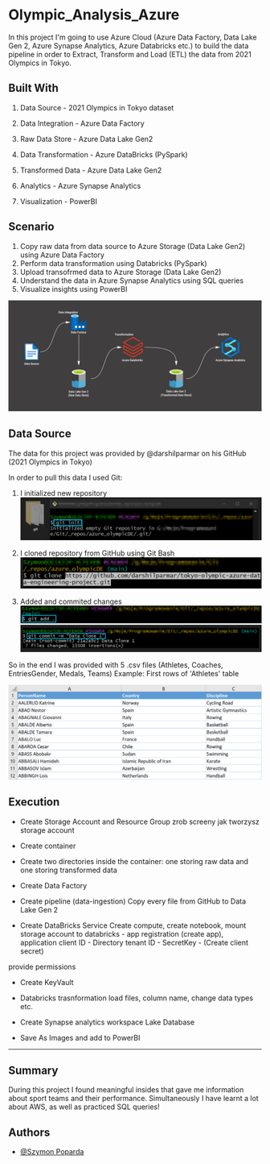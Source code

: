 # Olympic_Analysis_Azure

In this project I'm going to use Azure Cloud (Azure Data Factory, Data Lake Gen 2, Azure Synapse Analytics, Azure Databricks etc.) to build the data pipeline in order to Extract, Transform and Load (ETL) the data from 2021 Olympics in Tokyo.

## Built With
1. Data Source - 2021 Olympics in Tokyo dataset

2. Data Integration - Azure Data Factory

3. Raw Data Store - Azure Data Lake Gen2

4. Data Transformation - Azure DataBricks (PySpark)

5. Transformed Data - Azure Data Lake Gen2

6. Analytics - Azure Synapse Analytics

7. Visualization - PowerBI

## Scenario
1. Copy raw data from data source to Azure Storage (Data Lake Gen2) using Azure Data Factory
2. Perform data transformation using Databricks (PySpark)
3. Upload transofrmed data to Azure Storage (Data Lake Gen2)
4. Understand the data in Azure Synapse Analytics using SQL queries
5. Visualize insights using PowerBI

![](images/dashboard1_nopowerBI.png)

## Data Source
The data for this project was provided by @darshilparmar on his GitHub (2021 Olympics in Tokyo)

In order to pull this data I used Git:
1. I initialized new repository
![](images/finalgit1.png)

2. I cloned repository from GitHub using Git Bash
![](images/finalgit2.png)

3. Added and commited changes
![](images/finalgit3.png)
![](images/finalgit4.png)

So in the end I was provided with 5 .csv files (Athletes, Coaches, EntriesGender, Medals, Teams)
Example: First rows of 'Athletes' table

![](images/athletes_table.png)

## Execution
- Create Storage Account and Resource Group
zrob screeny jak tworzysz storage account

- Create container

- Create two directories inside the container: one storing raw data and one storing transformed data

- Create Data Factory

- Create pipeline (data-ingestion)
Copy every file from GitHub to Data Lake Gen 2 

- Create DataBricks Service
Create compute, create notebook,
mount storage account to databricks - app registration (create app), 
application client ID - 
Directory tenant ID -
SecretKey - (Create client secret)

provide permissions

- Create KeyVault

- Databricks trasnformation
load files, column name, change data types etc.

- Create Synapse analytics workspace
Lake Database

- Save As Images and add to PowerBI

-----------------------------------------------------------------------------------------
## Summary
During this project I found meaningful insides that gave me information about sport teams and their performance. Simultaneously I have learnt a lot about AWS, as well as practiced SQL queries!

## Authors

- [@Szymon Poparda](https://www.linkedin.com/in/szymon-poparda-02b96a248/)






